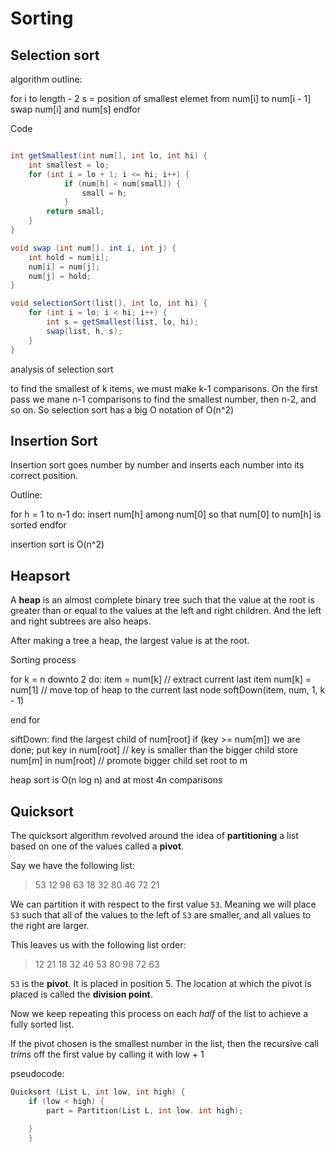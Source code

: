# Sorting

## Selection sort

algorithm outline:

for i to length - 2
	s = position of smallest elemet from num[i] to num[i - 1]
	swap num[i] and num[s]
endfor

Code

```java

int getSmallest(int num[], int lo, int hi) {
	int smallest = lo;
	for (int i = lo + 1; i <= hi; i++) {
			if (num[h] < num[small]) {
				small = h;
			}
		return small;
	}
}

void swap (int num[]. int i, int j) {
	int hold = num[i];
	num[i] = num[j];
	num[j] = hold;
}

void selectionSort(list[], int lo, int hi) {
	for (int i = lo; i < hi; i++) {
		int s = getSmallest(list, lo, hi);
		swap(list, h, s);
	}
}
```

analysis of selection sort

to find the smallest of k items, we must make k-1 comparisons. On the first pass we mane n-1 comparisons to find the smallest number, then n-2, and so on. So selection sort has a big O notation of O(n^2)

## Insertion Sort

Insertion sort goes number by number and inserts each number into its correct position.

Outline:

for h = 1 to n-1 do:
	insert num[h] among num[0] so that num[0] to num[h] is sorted
endfor

insertion sort is O(n^2)

## Heapsort

A **heap** is an almost complete binary tree such that the value at the root is greater than or equal to the values at the left and right children. And the left and right subtrees are also heaps.

After making a tree a heap, the largest value is at the root.

Sorting process

for k = n downto 2 do:
	item = num[k] // extract current last item
	num[k] = num[1] // move top of heap to the current last node
	softDown(item, num, 1, k - 1)

end for

siftDown:
	find the largest child of num[root]
	if (key >= num[m]) we are done; put key in num[root]
	// key is smaller than the bigger child
	store num[m] in num[root] // promote bigger child
	set root to m

heap sort is O(n log n) and at most 4n comparisons

## Quicksort

The quicksort algorithm revolved around the idea of **partitioning** a list based on one of the values called a **pivot**.

Say we have the following list:

> 53 12 98 63 18 32 80 46 72 21

We can partition it with respect to the first value `53`. Meaning we will place `53` such that all of the values to the left of `53` are smaller, and all values to the right are larger.

This leaves us with the following list order:

> 12 21 18 32 46 53 80 98 72 63

`53` is the **pivot**. It is placed in position 5. The location at which the pivot is placed is called the **division point**.

Now we keep repeating this process on each _half_ of the list to achieve a fully sorted list.

If the pivot chosen is the smallest number in the list, then the recursive call _trims_ off the first value by calling it with low + 1

pseudocode:

```c
Quicksort (List L, int low, int high) {
	if (low < high) {
		part = Partition(List L, int low. int high);
		
	}
	}
```

